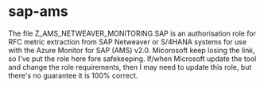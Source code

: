 # sap-ams
The file Z_AMS_NETWEAVER_MONITORING.SAP is an authorisation role for RFC metric extraction from SAP Netweaver or S/4HANA systems for use with the Azure Monitor for SAP (AMS) v2.0.
Micorosoft keep losing the link, so I've put the role here fore safekeeping.
If/when Microsoft update the tool and change the role requirements, then I may need to update this role, but there's no guarantee it is 100% correct.
